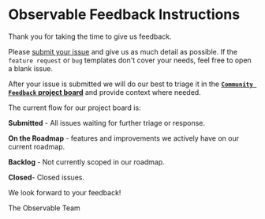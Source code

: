 # Observable Feedback Instructions

Thank you for taking the time to give us feedback. 

Please [submit your issue](https://github.com/observablehq/feedback/issues/new/choose) and give us as much detail as possible. If the `feature request` or `bug` templates don't cover your needs, feel free to open a blank issue. 

After your issue is submitted we will do our best to triage it in the **[`Community Feedback` project board](https://github.com/observablehq/feedback/projects/1)** and provide context where needed.

The current flow for our project board is:

**Submitted** - All issues waiting for further triage or response. 

**On the Roadmap** - features and improvements we actively have on our current roadmap. 

**Backlog** - Not currently scoped in our roadmap. 

**Closed**- Closed issues.

We look forward to your feedback!

The Observable Team
